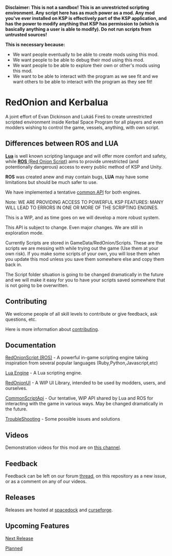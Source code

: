 **Disclaimer: This is not a sandbox! This is an unrestricted scripting environment. Any script here has as much power as a mod. Any mod you've ever installed on KSP is effectively part of the KSP application, and has the power to modify anything that KSP has permission to (which is basically anything a user is able to modify). Do not run scripts from untrusted sources!**

**This is necessary because:**

- We want people eventually to be able to create mods using this mod.
- We want people to be able to debug their mod using this mod.
- We want people to be able to explore their own or other's mods using this mod.
- We want to be able to interact with the program as we see fit and we want others to be able to interact with the program as they see fit!

# RedOnion and Kerbalua

A joint effort of Evan Dickinson and Lukáš Fireš to create
unrestricted scripted environment inside Kerbal Space Program
for all players and even modders wishing to control the game,
vessels, anything, with own script.
 
## Differences between ROS and LUA

[**Lua**](https://github.com/evandisoft/RedOnion/blob/master/Kerbalua/README.md)
is well known scripting language
and will offer more comfort and safety, while
[**ROS** (Red Onion Script)](https://github.com/evandisoft/RedOnion/blob/master/RedOnion.Script/README.md)
aims to provide unrestricted (and potentionally dangerous)
access to every public method of KSP and Unity.

**ROS** was created anew and may contain bugs,
**LUA** may have some limitations
but should be much safer to use.

We have implemented a tentative [common API](https://github.com/evandisoft/RedOnion/blob/master/CommonScriptApi.md) for both engines.

Note:
WE ARE PROVIDING ACCESS TO POWERFUL KSP FEATURES:
MANY WILL LEAD TO ERRORS IN ONE OR MORE OF THE SCRIPTING ENGINES.

This is a WIP, and as time goes on we will develop a more robust system.

This API is subject to change. Even major changes. We are still in exploration mode.

Currently Scripts are stored in GameData/RedOnion/Scripts. These are the scripts we are messing with while trying out the game (Use them at your own risk). If you make some scripts of your own, you will lose them when you update this mod unless you save them somewhere else and copy them back in.

The Script folder situation is going to be changed dramatically in the future and we will make it easy for you to have your scripts saved somewhere that is not going to be overwritten.

## Contributing
We welcome people of all skill levels to contribute or give feedback, ask questions, etc.

Here is more information about [contributing](https://github.com/evandisoft/RedOnion/blob/master/Contributing.md).

## Documentation

[RedOnionScript (ROS)](https://github.com/evandisoft/RedOnion/blob/master/RedOnion.Script/README.md) - A powerful in-game scripting engine taking inspiration from several popular languages (Ruby,Python,Javascript,etc)

[Lua Engine](https://github.com/evandisoft/RedOnion/blob/master/Kerbalua/README.md) - A Lua scripting engine.

[RedOnionUI](https://github.com/evandisoft/RedOnion/blob/master/RedOnion.UI/README.md) - A WIP UI Library, intended to be used by modders, users, and ourselves.

[CommonScriptApi](https://github.com/evandisoft/RedOnion/blob/master/CommonScriptApi.md) - Our tentative, WIP API shared by Lua and ROS for interacting with the game in various ways. May be changed dramatically in the future.

[TroubleShooting](https://github.com/evandisoft/RedOnion/blob/master/TroubleShooting.md) - Some possible issues and solutions

## Videos
Demonstration videos for this mod are on [this channel](https://www.youtube.com/channel/UChduoYTVOtAH0NA-Lj8EiKA).

## Feedback
Feedback can be left on our forum [thread](https://forum.kerbalspaceprogram.com/index.php?/topic/183050-wip-redonion-020-unrestricted-in-game-scripting-has-repl-editor-and-intellisense-lua-and-a-custom-jsruby-like-language-implemented-tested-on-ksp-161/), on this repository as a new issue, or as a comment on any of our videos.

## Releases
Releases are hosted at [spacedock](https://spacedock.info/mod/2116/Red%20Onion) and [curseforge](https://kerbal.curseforge.com/projects/redonion).

## Upcoming Features

[Next Release](https://github.com/evandisoft/RedOnion/blob/master/ChangeLog.md#next-release)

[Planned](https://github.com/evandisoft/RedOnion/blob/master/ChangeLog.md#planned-features)
